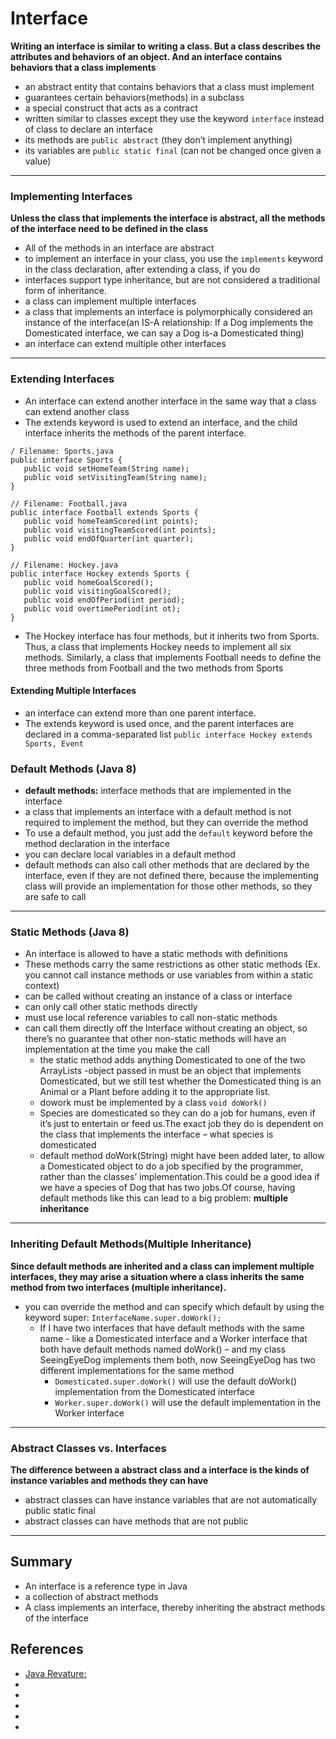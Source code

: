 # Interface
**Writing an interface is similar to writing a class. But a class describes the attributes and behaviors of an object. And an interface contains behaviors that a class implements**
- an abstract entity that contains behaviors that a class must implement
- guarantees certain behaviors(methods) in a subclass
- a special construct that acts as a contract 
- written similar to classes except they use the keyword `interface` instead of class to declare an interface
- its methods are `public abstract` (they don’t implement anything)
- its variables are `public static final` (can not be changed once given a value)
________________________________

### Implementing Interfaces
**Unless the class that implements the interface is abstract, all the methods of the interface need to be defined in the class**
- All of the methods in an interface are abstract
- to implement an interface in your class, you use the `implements` keyword in the class declaration, after extending a class, if you do
- interfaces support type inheritance, but are not considered a traditional form of inheritance. 
- a class can implement multiple interfaces
- a class that implements an interface is polymorphically considered an instance of the interface(an IS-A relationship: If a Dog implements the Domesticated interface, we can say a Dog is-a Domesticated thing)
- an interface can extend multiple other interfaces

 --------------------------

### Extending Interfaces
- An interface can extend another interface in the same way that a class can extend another class
- The extends keyword is used to extend an interface, and the child interface inherits the methods of the parent interface. 
```
/ Filename: Sports.java
public interface Sports {
   public void setHomeTeam(String name);
   public void setVisitingTeam(String name);
}

// Filename: Football.java
public interface Football extends Sports {
   public void homeTeamScored(int points);
   public void visitingTeamScored(int points);
   public void endOfQuarter(int quarter);
}

// Filename: Hockey.java
public interface Hockey extends Sports {
   public void homeGoalScored();
   public void visitingGoalScored();
   public void endOfPeriod(int period);
   public void overtimePeriod(int ot);
}
```
- The Hockey interface has four methods, but it inherits two from Sports. Thus, a class that implements Hockey needs to implement all six methods. Similarly, a class that implements Football needs to define the three methods from Football and the two methods from Sports

#### Extending Multiple Interfaces
- an interface can extend more than one parent interface.
- The extends keyword is used once, and the parent interfaces are declared in a comma-separated list
`public interface Hockey extends Sports, Event`

### Default Methods (Java 8)
- **default methods:** interface methods that are implemented in the interface
- a class that implements an interface with a default method is not required to implement the method, but they can override the method
- To use a default method, you just add the `default` keyword before the method declaration in the interface
- you can declare local variables in a default method
- default methods can also call other methods that are declared by the interface, even if they are not defined there, because the implementing class will provide an implementation for those other methods, so they are safe to call

_______________________________________________

### Static Methods (Java 8)
- An interface is allowed to have a static methods with definitions
- These methods carry the same restrictions as other static methods (Ex. you cannot call instance methods or use variables from within a static context)
- can be called without creating an instance of a class or interface
- can only call other static methods directly
- must use local reference variables to call non-static methods
- can call them directly off the Interface without creating an object, so there’s no guarantee that other non-static methods will have an implementation at the time you make the call
    - the static method adds anything Domesticated to one of the two ArrayLists
    -object passed in must be an object that implements Domesticated, but we still test whether the Domesticated thing is an Animal or a Plant before adding it to the appropriate list.
    - dowork must be implemented by a class `void doWork()`
    - Species are domesticated so they can do a job for humans, even if it’s just to entertain or feed us.The exact job they do is dependent on the class that implements the interface – what species is domesticated
     - default method doWork(String) might have been added later, to allow a Domesticated object to do a job specified by the programmer, rather than the classes’ implementation.This could be a good idea if we have a species of Dog that has two jobs.Of course, having default methods like this can lead to a big problem: **multiple inheritance**
________________________________________

### Inheriting Default Methods(Multiple Inheritance)
**Since default methods are inherited and a class can implement multiple interfaces, they may arise a situation where a class inherits the same method from two interfaces (multiple inheritance).**
- you can override the method and can specify which default by using the keyword super: `InterfaceName.super.doWork();`
    - If I have two interfaces that have default methods with the same name - like a Domesticated interface and a Worker interface that both have default methods named doWork() – and my class SeeingEyeDog implements them both, now SeeingEyeDog has two different implementations for the same method
        - `Domesticated.super.doWork()` will use the default doWork() implementation from the Domesticated interface
        - `Worker.super.doWork()` will use the default implementation in the Worker interface
-------------------------------------

### Abstract Classes vs. Interfaces
**The difference between a abstract class and a interface is the kinds of instance variables and methods they can have** 
- abstract classes can have instance variables that are not automatically public static final
- abstract classes can have methods that are not public

____________________________
## Summary
- An interface is a reference type in Java
- a collection of abstract methods
- A class implements an interface, thereby inheriting the abstract methods of the interface
## References
- [Java Revature: ](https://app.revature.com/core/resources/revContents/content/java/java_interfaces.htm)
- []()
- []()
- []()
- []()
- []()